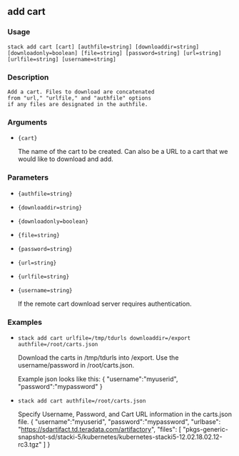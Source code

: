 ## add cart

### Usage

`stack add cart [cart] [authfile=string] [downloaddir=string] [downloadonly=boolean] [file=string] [password=string] [url=string] [urlfile=string] [username=string]`

### Description


	Add a cart. Files to download are concatenated
	from "url," "urlfile," and "authfile" options
	if any files are designated in the authfile.
	
	

### Arguments

* `{cart}`

   The name of the cart to be created.
	Can also be a URL to a cart that we would like to download and add.


### Parameters
* `{authfile=string}`
* `{downloaddir=string}`
* `{downloadonly=boolean}`
* `{file=string}`
* `{password=string}`
* `{url=string}`
* `{urlfile=string}`
* `{username=string}`

   If the remote cart download server requires authentication.

### Examples

* `stack add cart urlfile=/tmp/tdurls downloaddir=/export authfile=/root/carts.json`

   Download the carts in /tmp/tdurls into /export.
	Use the username/password in /root/carts.json.

	Example json looks like this:
	{
	"username":"myuserid",
	"password":"mypassword"
	}

* `stack add cart authfile=/root/carts.json`

   Specify Username, Password, and Cart URL information in the carts.json file.
	{
		"username":"myuserid",
		"password":"mypassword",
		"urlbase": "https://sdartifact.td.teradata.com/artifactory",
		"files": [ "pkgs-generic-snapshot-sd/stacki-5/kubernetes/kubernetes-stacki5-12.02.18.02.12-rc3.tgz" ]
	}



